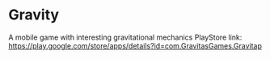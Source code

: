 # Gravity
A mobile game with interesting gravitational mechanics
PlayStore link: https://play.google.com/store/apps/details?id=com.GravitasGames.Gravitap
